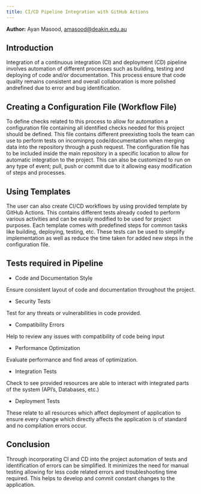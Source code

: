 ```yaml
---
title: CI/CD Pipeline Integration with GitHub Actions
---
```


**Author:** Ayan Masood, [amasood@deakin.edu.au](mailto:amasood@deakin.edu.au)

## Introduction

Integration of a continuous integration (CI) and 
deployment (CD) pipeline involves automation of
different processes such as building, testing and 
deploying of code and/or documentation. This
process ensure that code quality remains consistent 
and overall collaboration is more polished 
andrefined due to error and bug identification.

## Creating a Configuration File (Workflow File)

To define checks related to this process to allow for automation a configuration file containing all
identified checks needed for this project should be defined. This file contains different
preexisting tools the team can use to perform tests on incominpng code/documentation when merging
data into the repository through a push request. The configuration file has to be included inside
the main repository in a specific location to allow for automatic integration to the project. This
can also be customized to run on any type of event; pull, push or commit due to it allowing easy
modification of steps and processes.

## Using Templates

The user can also create CI/CD workflows by using provided template by GitHub Actions. This contains
different tests already coded to perform various activities and can be easily modified to be used
for project purposes. Each template comes with predefined steps for common tasks like building,
deploying, testing, etc. These tests can be used to simplify implementation as well as reduce the
time taken for added new steps in the configuration file.

## Tests required in Pipeline

- Code and Documentation Style

Ensure consistent layout of code and documentation throughout the project.

- Security Tests

Test for any threats or vulnerabilities in code provided.

- Compatibility Errors

Help to review any issues with compatibility of code being input

- Performance Optimization

Evaluate performance and find areas of optimization.

- Integration Tests

Check to see provided resources are able to interact with integrated parts of the system (API’s,
Databases, etc.)

- Deployment Tests

These relate to all resources which affect deployment of application to ensure every change which
directly affects the application is of standard and no compilation errors occur.

## Conclusion

Through incorporating CI and CD into the project automation of tests and identification of errors
can be simplified. It minimizes the need for manual testing allowing for less code related errors
and troubleshooting time required. This helps to develop and commit constant changes to the
application.